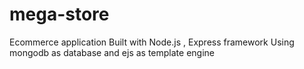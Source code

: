 # mega-store
 Ecommerce application
 Built with Node.js , Express framework
 Using mongodb as database and ejs as template engine